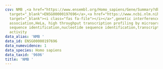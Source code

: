 ```yaml
---
csv: NMB ,<a href="https://www.ensembl.org/Homo_sapiens/Gene/Summary?db=core;g=ENSG00000197696"
  target="_blank">ENSG00000197696</a>,<a href="https://www.ncbi.nlm.nih.gov/pubmed/28369544"
  target="_blank"><i class="fas fa-file"></i></a>",genetic interference,functional
  association,HeLa, high throughput transcription profiling by microarray,nucleotide
  sequence identification,nucleotide sequence identification,transcriptional regulation,up-regulates
  activity
data_alias: 'NMB '
data_id: ENSG00000197696
data_numevidence: 1
data_species: Homo sapiens
data_taxid: '9606'
title: 'NMB '
---
```

